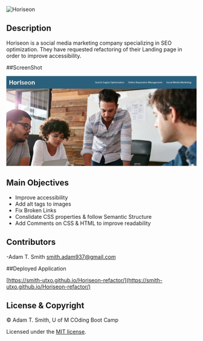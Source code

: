 ![Horiseon](https://user-images.githubusercontent.com/103527924/165595943-9051a186-fb08-4f63-8224-efd472073f99.png)

## **Description**

Horiseon is a social media marketing company specializing in SEO optimization. They have requested refactoring of their Landing page in order to improve accessibility. 

##ScreenShot 

![](assets/images/Screenshot.png)

## Main Objectives

 - Improve accessibility 
 - Add alt tags to images
 - Fix Broken Links
 - Conslidate CSS properties & follow Semantic Structure 
 - Add Comments on CSS & HTML to improve readability 

## Contributors

  -Adam T. Smith <smith.adam937@gmail.com> 

 ##Deployed Application 

 [https://smith-utxo.github.io/Horiseon-refactor/](https://smith-utxo.github.io/Horiseon-refactor/)


## License & Copyright

 © Adam T. Smith, U of M COding Boot Camp 

 Licensed under the [MIT license](LICENSE).
